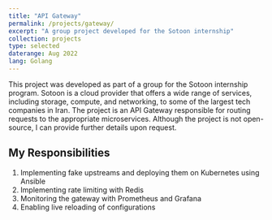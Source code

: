 ```yaml
---
title: "API Gateway"
permalink: /projects/gateway/
excerpt: "A group project developed for the Sotoon internship"
collection: projects
type: selected
daterange: Aug 2022
lang: Golang
---
```


This project was developed as part of a group for the Sotoon internship program. Sotoon is a cloud provider that offers a wide range of services, including storage, compute, and networking, to some of the largest tech companies in Iran. The project is an API Gateway responsible for routing requests to the appropriate microservices. Although the project is not open-source, I can provide further details upon request.

## My Responsibilities

1. Implementing fake upstreams and deploying them on Kubernetes using Ansible
2. Implementing rate limiting with Redis
3. Monitoring the gateway with Prometheus and Grafana
4. Enabling live reloading of configurations
